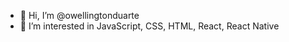 - 👋 Hi, I’m @owellingtonduarte
- 👀 I’m interested in JavaScript, CSS, HTML, React, React Native

<!---
owellingtonduarte/owellingtonduarte is a ✨ special ✨ repository because its `README.md` (this file) appears on your GitHub profile.
You can click the Preview link to take a look at your changes.
--->
